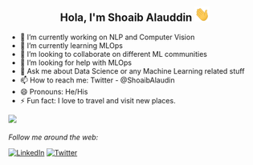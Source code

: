 <div align="center">
<h2> Hola, I'm Shoaib Alauddin <img src="https://github.com/ABSphreak/ABSphreak/blob/master/gifs/Hi.gif" width="30px"></h2>
</div>

- 🔭 I’m currently working on NLP and Computer Vision
- 🌱 I’m currently learning MLOps
- 👯 I’m looking to collaborate on different ML communities
- 🤔 I’m looking for help with MLOps
- 💬 Ask me about Data Science or any Machine Learning related stuff
- 📫 How to reach me: Twitter - @ShoaibAlaudin
- 😄 Pronouns: He/His
- ⚡ Fun fact: I love to travel and visit new places.

<div>
<img src="https://github-readme-stats.vercel.app/api?username=Shoaib-Alauudin&theme=yeblu&show_icons=true">
</div>
<br> 

<div>
<i>Follow me around the web:</i><br>

<a href="https://www.linkedin.com/in/shoaib-alauddin/" target="_blank"><img src="https://img.shields.io/badge/LinkedIn-%230077B5.svg?&style=flat-square&logo=linkedin&logoColor=white" alt="LinkedIn"></a>
<a href="https://twitter.com/ShoaibAlaudin" target="_blank"><img src="https://img.shields.io/badge/Twitter-%23E4405F.svg?&style=flat-square&logo=instagram&logoColor=white" alt="Twitter"></a>
</div>
